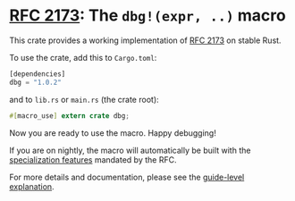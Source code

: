 # [RFC 2173]: The `dbg!(expr, ..)` macro

This crate provides a working implementation of [RFC 2173] on stable Rust.

To use the crate, add this to `Cargo.toml`:

```rust
[dependencies]
dbg = "1.0.2"
```

and to `lib.rs` or `main.rs` (the crate root):

```rust
#[macro_use] extern crate dbg;
```

Now you are ready to use the macro. Happy debugging!

If you are on nightly, the macro will automatically be built with the
[specialization features] mandated by the RFC.

For more details and documentation, please see the [guide-level explanation].

[guide-level explanation]: https://github.com/Centril/rfcs/blob/rfc/quick-debug-macro/text/0000-quick-debug-macro.md#guide-level-explanation

[RFC 2173]: https://github.com/rust-lang/rfcs/pull/2173

[specialization features]: https://github.com/Centril/rfcs/blob/rfc/quick-debug-macro/text/0000-quick-debug-macro.md#types-which-are-not-debug